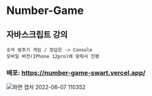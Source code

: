 # Number-Game
## 자바스크립트 강의
```
숫자 맞추기 게임 / 정답은 -> Console
모바일 버전(IPhone 12pro)에 맞춰서 진행
```
### 배포: https://number-game-swart.vercel.app/
![화면 캡처 2022-06-07 110352](https://user-images.githubusercontent.com/96061695/175327924-d68ad819-027b-43ba-9d32-4434c3845f8f.png)
